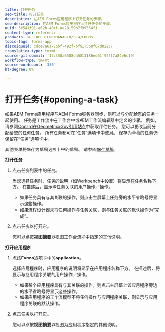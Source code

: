 ```yaml
---
title: 打开任务
seo-title: 打开任务
description: 在AEM Forms应用程序上打开任务的步骤。
seo-description: 在AEM Forms应用程序上打开任务的步骤。
uuid: 3f543391-a62b-40ef-aa28-59b7f99554f1
content-type: reference
products: SG_EXPERIENCEMANAGER/6.4/FORMS
topic-tags: forms-app
discoiquuid: cdce7a6a-2bbf-492f-bf91-5b8f07d02207
translation-type: tm+mt
source-git-commit: f13d358a6508da5813186ed61f959f7a84e6c19f
workflow-type: tm+mt
source-wordcount: '336'
ht-degree: 0%

---
```



# 打开任务{#opening-a-task}

如果AEM Forms应用程序与AEM Forms服务器同步，则可以与分配给您的任务一起使用。 任务是工作流中在工作台中或AEM工作流编辑器中定义的步骤。 例如，请参阅[Conard在GeometrixxGov引用站点](/help/forms/using/gov-reference-site-walkthrough.md#conard-assessment-task)中获取评估任务。 您可以更改当前分配给您的任何任务。 所有任务都可在“任务”选项卡中使用。 保存为草稿的任务仍保留在“任务”选项卡中。

其他表单将保存为草稿选项卡中的草稿。 请参阅[保存草稿](/help/forms/using/save-as-draft.md)。

**打开任务**

1. 点击任务列表中的任务。

   当您选择任务时，任务的说明（如Workbench中设置）将显示在任务名称下方。 在描述后，显示与任务关联的用户操作／操作。

   * 如果任务具有与其关联的操作，则点击主屏幕上任务旁的水平省略号将显示这些操作。
   * 如果流程设计器未将任何操作与任务关联，则与任务关联的默认操作为“完成”。

1. 点击任务以打开它。

   您可以点按&#x200B;**视图摘要**&#x200B;以视图工作台流程中指定的其他说明。

**打开应用程序**

1. 点按&#x200B;**Forms**&#x200B;选项卡中的&#x200B;**application**。

   选择应用程序时，应用程序的说明将显示在应用程序名称下方。 在描述后，将显示与应用程序关联的用户操作／操作。

   * 如果某个应用程序具有与其关联的操作，则点击主屏幕上该应用程序旁边的水平省略号将显示这些操作。
   * 如果应用程序的工作流模型不将任何操作与应用程序关联，则显示与应用程序关联的默认操作。

1. 点击任务以打开它。

   您可以点按&#x200B;**视图摘要**&#x200B;以视图为应用程序指定的其他说明。
